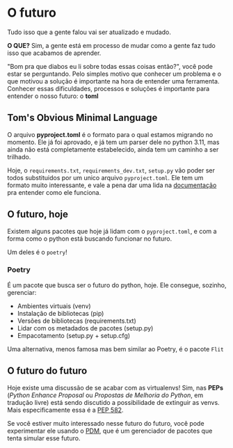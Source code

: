 # O futuro

Tudo isso que a gente falou vai ser atualizado e mudado.

**O QUE?** Sim, a gente está em processo de mudar como a gente faz tudo isso que acabamos de aprender.

"Bom pra que diabos eu li sobre todas essas coisas então?", você pode estar se perguntando. Pelo simples motivo que conhecer um problema e o que motivou a solução é importante na hora de entender uma ferramenta. Conhecer essas dificuldades, processos e soluções é importante para entender o nosso futuro: o **toml**

## Tom's Obvious Minimal Language

O arquivo **pyproject.toml** é o formato para o qual estamos migrando no momento. Ele já foi aprovado, e já tem um parser dele no python 3.11, mas ainda não está completamente estabelecido, ainda tem um caminho a ser trilhado.

Hoje, o `requirements.txt`,  `requirements_dev.txt`, `setup.py` vão poder ser todos substituidos por um unico arquivo `pyproject.toml`.
Ele tem um formato muito interessante, e vale a pena dar uma lida na [documentação](https://toml.io/en/) pra entender como ele funciona.

## O futuro, hoje

Existem alguns pacotes que hoje já lidam com o `pyproject.toml`, e com a forma como o python está buscando funcionar no futuro.

Um deles é o `poetry`!

### Poetry

É um pacote que busca ser o futuro do python, hoje. Ele consegue, sozinho, gerenciar:

- Ambientes virtuais (venv)
- Instalação de bibliotecas (pip)
- Versões de bibliotecas (requirements.txt)
- Lidar com os metadados de pacotes (setup.py)
- Empacotamento (setup.py + setup.cfg)

Uma alternativa, menos famosa mas bem similar ao Poetry, é o pacote `Flit`

## O futuro do futuro

Hoje existe uma discussão de se acabar com as virtualenvs! Sim, nas **PEPs** (*Python Enhance Proposal* ou *Propostas de Melhoria do Python*, em tradução livre) está sendo discutido a possibilidade de extinguir as venvs. Mais especificamente essa é a [PEP 582](https://peps.python.org/pep-0582/).

Se você estiver muito interessado nesse futuro do futuro, você pode experimentar ele usando o [PDM](https://pdm.fming.dev/latest/), que é um gerenciador de pacotes que tenta simular esse futuro.
